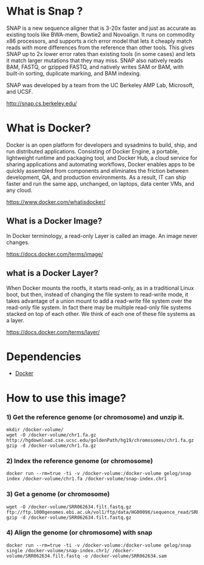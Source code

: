 # What is Snap ?
SNAP is a new sequence aligner that is 3-20x faster and just as accurate as existing tools like BWA-mem, Bowtie2 and Novoalign. It runs on commodity x86 processors, and supports a rich error model that lets it cheaply match reads with more differences from the reference than other tools. This gives SNAP up to 2x lower error rates than existing tools (in some cases) and lets it match larger mutations that they may miss. SNAP also natively reads BAM, FASTQ, or gzipped FASTQ, and natively writes SAM or BAM, with built-in sorting, duplicate marking, and BAM indexing.

SNAP was developed by a team from the UC Berkeley AMP Lab, Microsoft, and UCSF.

http://snap.cs.berkeley.edu/

# What is Docker?
Docker is an open platform for developers and sysadmins to build, ship, and run distributed applications. Consisting of Docker Engine, a portable, lightweight runtime and packaging tool, and Docker Hub, a cloud service for sharing applications and automating workflows, Docker enables apps to be quickly assembled from components and eliminates the friction between development, QA, and production environments. As a result, IT can ship faster and run the same app, unchanged, on laptops, data center VMs, and any cloud.

https://www.docker.com/whatisdocker/

## What is a Docker Image?
In Docker terminology, a read-only Layer is called an image. An image never changes.

https://docs.docker.com/terms/image/

## what is a Docker Layer?
When Docker mounts the rootfs, it starts read-only, as in a traditional Linux boot, but then, instead of changing the file system to read-write mode, it takes advantage of a union mount to add a read-write file system over the read-only file system. In fact there may be multiple read-only file systems stacked on top of each other. We think of each one of these file systems as a layer.

https://docs.docker.com/terms/layer/

# Dependencies
* [Docker](https://docs.docker.com/installation/)

# How to use this image?
### 1) Get the reference genome (or chromosome) and unzip it. 
```
mkdir /docker-volume/
wget -O /docker-volume/chr1.fa.gz http://hgdownload.cse.ucsc.edu/goldenPath/hg19/chromosomes/chr1.fa.gz
gzip -d /docker-volume/chr1.fa.gz
```
### 2) Index the reference genome (or chromosome)
```
docker run --rm=true -ti -v /docker-volume:/docker-volume gelog/snap index /docker-volume/chr1.fa /docker-volume/snap-index.chr1  
```
### 3) Get a genome (or chromosome)
```
wget -O /docker-volume/SRR062634.filt.fastq.gz ftp://ftp.1000genomes.ebi.ac.uk/vol1/ftp/data/HG00096/sequence_read/SRR062634.filt.fastq.gz
gzip -d /docker-volume/SRR062634.filt.fastq.gz
```
### 4) Align the genome (or chromosome) with snap
```
docker run --rm=true -ti -v /docker-volume:/docker-volume gelog/snap single /docker-volume/snap-index.chr1/ /docker-volume/SRR062634.filt.fastq -o /docker-volume/SRR062634.sam
```
